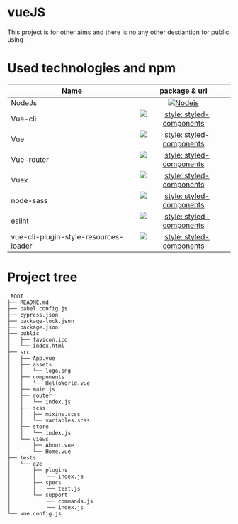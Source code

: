 # vueJS
This project is for other aims and there is no any other destiantion for public using


# Used technologies and npm

| Name        | package & url |
| ------------- |:-------------:|
| NodeJs      | [![Nodejs](https://www.iconninja.com/files/486/38/391/install-npm-js-node-javascript-tools-development-icon.png)](https://nodejs.org/en/download/) |
| Vue-cli | [![style: styled-components](https://img.shields.io/badge/vue--cli-v4.0.5-green)](https://cli.vuejs.org)     |
| Vue | [![style: styled-components](https://img.shields.io/badge/vue-v2.6.10-blue)](https://vuejs.org/) |
| Vue-router | [![style: styled-components](https://img.shields.io/badge/vue--router-v3.1.3-blue)](https://router.vuejs.org/) |
| Vuex | [![style: styled-components](https://img.shields.io/badge/vuex-v3.0.1-blue)](https://vuex.vuejs.org/) |
| node-sass | [![style: styled-components](https://img.shields.io/badge/node--sass-v4.12.0-blue)](https://github.com/sass/node-sass) |
| eslint | [![style: styled-components](https://img.shields.io/badge/eslint-v5.16.0-blue)](https://eslint.org/) |
| vue-cli-plugin-style-resources-loader | [![style: styled-components](https://img.shields.io/badge/vue--cli--plugin--style--resources--loader-v0.1.4-blue)](https://github.com/nguyenvanduocit/vue-cli-plugin-style-resources-loader/#readme) |

# Project tree

```
 ROOT
├── README.md
├── babel.config.js
├── cypress.json
├── package-lock.json
├── package.json
├── public
│   ├── favicon.ico
│   └── index.html
├── src
│   ├── App.vue
│   ├── assets
│   │   └── logo.png
│   ├── components
│   │   └── HelloWorld.vue
│   ├── main.js
│   ├── router
│   │   └── index.js
│   ├── scss
│   │   ├── mixins.scss
│   │   └── variables.scss
│   ├── store
│   │   └── index.js
│   └── views
│       ├── About.vue
│       └── Home.vue
├── tests
│   └── e2e
│       ├── plugins
│       │   └── index.js
│       ├── specs
│       │   └── test.js
│       └── support
│           ├── commands.js
│           └── index.js
└── vue.config.js

```